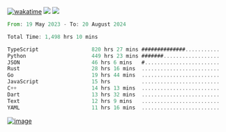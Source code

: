 [![wakatime](https://wakatime.com/badge/user/00eead22-fb14-4dd0-ab8a-3625cafbd50d.svg)](https://wakatime.com/@00eead22-fb14-4dd0-ab8a-3625cafbd50d)
![](https://komarev.com/ghpvc/?username=flatypus)
![](https://pixel.flatypus.me/flatypus?type=tracker)
<!--START_SECTION:waka-->

```rust
From: 19 May 2023 - To: 20 August 2024

Total Time: 1,498 hrs 10 mins

TypeScript                 820 hrs 27 mins ##############...........   54.55 %
Python                     449 hrs 23 mins #######..................   29.88 %
JSON                       46 hrs 6 mins   #........................   03.07 %
Rust                       28 hrs 16 mins  .........................   01.88 %
Go                         19 hrs 44 mins  .........................   01.31 %
JavaScript                 15 hrs          .........................   01.00 %
C++                        14 hrs 13 mins  .........................   00.95 %
Dart                       13 hrs 32 mins  .........................   00.90 %
Text                       12 hrs 9 mins   .........................   00.81 %
YAML                       11 hrs 16 mins  .........................   00.75 %
```

<!--END_SECTION:waka-->
[<img alt="image" src="https://github.com/flatypus/flatypus/assets/68029599/0a302dc1-501c-43a0-ae8d-37ec4817f3bd">](https://flatypus.me)

